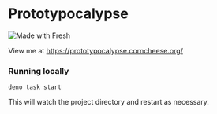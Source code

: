 # Prototypocalypse

![Made with Fresh](https://fresh.deno.dev/fresh-badge.svg)

View me at https://prototypocalypse.corncheese.org/

### Running locally

```
deno task start
```

This will watch the project directory and restart as necessary.
